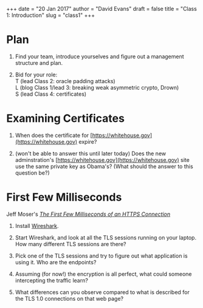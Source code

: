 +++
date = "20 Jan 2017"
author = "David Evans"
draft = false
title = "Class 1: Introduction"
slug = "class1"
+++

<center>
<script async class="speakerdeck-embed" data-id="c819c3c91461456ca328e97a753f6d56" data-ratio="1.77777777777778" src="//speakerdeck.com/assets/embed.js"></script>
</center>

# Plan

1. Find your team, introduce yourselves and figure out a management structure and plan.

2. Bid for your role:  
   T (lead Class 2: oracle padding attacks)  
   L (blog Class 1/lead 3: breaking weak asymmetric crypto, Drown)  
   S (lead Class 4: certificates)  


# Examining Certificates

1. When does the certificate for [https://whitehouse.gov](https://whitehouse.gov) expire?

2. (won't be able to answer this until later today) Does the new adminstration's [https://whitehouse.gov](https://whitehouse.gov) site use the same private key as Obama's?  (What should the answer to this question be?)


# First Few Milliseconds

Jeff Moser's [_The First Few Milliseconds of an HTTPS Connection_](http://www.moserware.com/2009/06/first-few-milliseconds-of-https.html)

1. Install [Wireshark](https://www.wireshark.org/download.html).

2. Start Wireshark, and look at all the TLS sessions running on your
laptop.  How many different TLS sessions are there? 

3. Pick one of the TLS sessions and try to figure out what application
is using it.  Who are the endpoints?

4. Assuming (for now!) the encryption is all perfect, what could
someone intercepting the traffic learn?

5. What differences can you observe compared to what is described for the TLS 1.0 connections on that web page?



